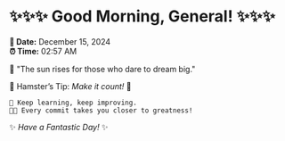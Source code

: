 # ✨✨✨ Good Morning, General! ✨✨✨

**📅 Date:** December 15, 2024  
**⏰ Time:** 02:57 AM  

🌅 "The sun rises for those who dare to dream big."  

🐹 Hamster’s Tip: _Make it count!_ 💪  

```
🚀 Keep learning, keep improving.  
🧑‍💻 Every commit takes you closer to greatness!  
```

✨ *Have a Fantastic Day!* ✨  

